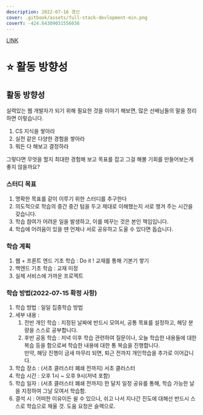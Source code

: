 ```yaml
---
description: 2022-07-16 갱신
cover: .gitbook/assets/full-stack-devlopment-min.png
coverY: -424.64309031556036
---
```


[LINK](https://ryu-paul.gitbook.io/web_full_stack)

# ⭐ 활동 방향성

## 활동 방향성

실력있는 웹 개발자가 되기 위해 필요한 것을 이야기 해보면, 많은 선배님들의 말을 정리하면 이렇습니다.

1. CS 지식을 쌓아라
2. 실전 같은 다양한 경험을 쌓아라
3. 뭐든 다 해보고 결정하라

그렇다면 무엇을 할지 최대한 경험해 보고 목표를 잡고 그걸 해볼 기회를 만들어보는게 좋지 않을까요?

### 스터디 목표

1. 명확한 목표를 같이 이루기 위한 스터디를 추구한다
2. 의도적으로 학습의 중간 중간 텀을 두고 제대로 이해했는지 서로 챙겨 주는 시간을 갖습니다.
3. 학습 참여가 어려운 일을 발생하고, 이를 메꾸는 것은 본인 책임입니다.
4. 학습에 어려움이 있을 땐 언제나 서로 공유하고 도울 수 있다면 돕습니다.

### 학습 계획

1. 웹 + 프론트 엔드 기초 학습 : Do it ! 교재를 통해 기본기 쌓기
2. 백엔드 기초 학습 : 교재 미정
3. 실제 서비스에 가까운 프로젝트

### 학습 방법(2022-07-15 확정 사항)

1. 학습 방법 : 일일 집중학습 방법
2. 세부 내용 :
   1. 전반 개인 학습 : 지정된 날짜에 반드시 모여서, 공통 목표를 설정하고, 해당 분량을 스스로 공부합니다.
   2. 후반 공동 학습 : 저녁 이후 학습 관련하여 질문이나, 오늘 학습한 내용들에 대한 복습 등을 함으로써 학습한 내용에 대한 통 복습을 진행합니다.\
      만약, 해당 진행이 금새 마무리 되면, 퇴근 전까지 개인학습을 추가로 이어갑니다.
3. 학습 장소 : (서초 클러스터 폐쇄 전까지) 서초 클러스터
4. 학습 시간 : 오후 1시 \~ 오후 9시(저녁 포함)
5. 학습 일자 : (서초 클러스터 폐쇄 전까지) 한 달치 일정 공유를 통해, 학습 가능한 날을 지정하여 그날 모여서 학습함.
6. 결석 시 : 어떠한 이유이든 쉴 수 있으나, 쉬고 나서 지나간 진도에 대해선 반드시 스스로 학습으로 채울 것. 도움 요청은 슬랙으로.
